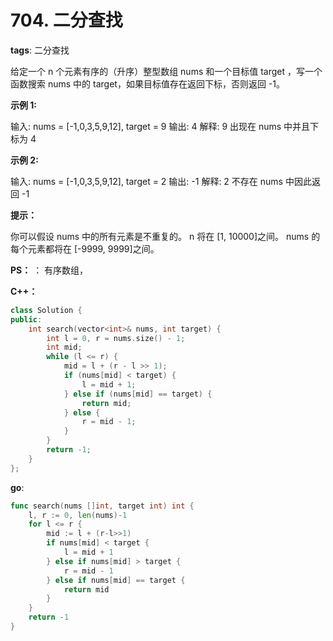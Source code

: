 
# 704. 二分查找

**tags**: 二分查找

给定一个 n 个元素有序的（升序）整型数组 nums 和一个目标值 target  ，写一个函数搜索 nums 中的 target，如果目标值存在返回下标，否则返回 -1。


**示例 1:**

输入: nums = [-1,0,3,5,9,12], target = 9
输出: 4
解释: 9 出现在 nums 中并且下标为 4


**示例 2:**

输入: nums = [-1,0,3,5,9,12], target = 2
输出: -1
解释: 2 不存在 nums 中因此返回 -1
 

**提示：**

你可以假设 nums 中的所有元素是不重复的。
n 将在 [1, 10000]之间。
nums 的每个元素都将在 [-9999, 9999]之间。

**PS：** ： 有序数组，

**C++：**
```cpp
class Solution {
public:
    int search(vector<int>& nums, int target) {
        int l = 0, r = nums.size() - 1;
        int mid;
        while (l <= r) {
            mid = l + (r - l >> 1);
            if (nums[mid] < target) {
                l = mid + 1;
            } else if (nums[mid] == target) {
                return mid;
            } else {
                r = mid - 1;
            }
        }
        return -1;
    }
};
```


**go**:
```go
func search(nums []int, target int) int {
	l, r := 0, len(nums)-1
	for l <= r {
		mid := l + (r-l>>1)
		if nums[mid] < target {
			l = mid + 1
		} else if nums[mid] > target {
			r = mid - 1
		} else if nums[mid] == target {
			return mid
		}
	}
	return -1
}
```


